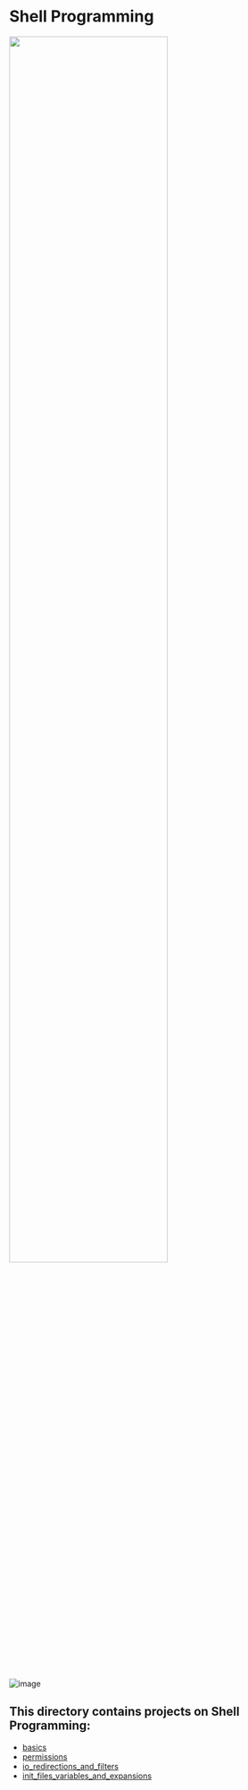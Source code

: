 # Shell Programming

<img width=75% src="https://cdn.educba.com/academy/wp-content/uploads/2019/04/What-is-Shell-Scripting.jpg.webp" />

![image](https://www.cyberciti.biz/media/new/faq/2016/01/Hello-World-Bash-Shell-Script-Program.jpg)


## This directory contains projects on Shell Programming:
- [basics](https://github.com/rChrisb/holbertonschool-shell/tree/main/basics)
- [permissions]()
- [io_redirections_and_filters]()
- [init_files_variables_and_expansions](https://github.com/rChrisb/holbertonschool-shell/tree/main/init_files_variables_and_expansions)
